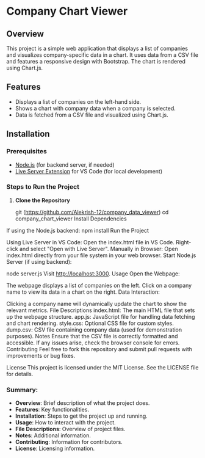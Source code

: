 # Company Chart Viewer

## Overview
This project is a simple web application that displays a list of companies and visualizes company-specific data in a chart. It uses data from a CSV file and features a responsive design with Bootstrap. The chart is rendered using Chart.js.

## Features
- Displays a list of companies on the left-hand side.
- Shows a chart with company data when a company is selected.
- Data is fetched from a CSV file and visualized using Chart.js.

## Installation

### Prerequisites
- [Node.js](https://nodejs.org/) (for backend server, if needed)
- [Live Server Extension](https://marketplace.visualstudio.com/items?itemName=ritwickdey.liveserver) for VS Code (for local development)

### Steps to Run the Project

1. **Clone the Repository**
   
   git (https://github.com/Alekrish-12/company_data_viewer)
   cd company_chart_viewer
Install Dependencies

If using the Node.js backend:
npm install
Run the Project

Using Live Server in VS Code:
Open the index.html file in VS Code.
Right-click and select "Open with Live Server".
Manually in Browser:
Open index.html directly from your file system in your web browser.
Start Node.js Server (if using backend):

node server.js
Visit [http://localhost:3000](http://localhost:3000/).
Usage
Open the Webpage:

The webpage displays a list of companies on the left.
Click on a company name to view its data in a chart on the right.
Data Interaction:

Clicking a company name will dynamically update the chart to show the relevant metrics.
File Descriptions
index.html: The main HTML file that sets up the webpage structure.
app.js: JavaScript file for handling data fetching and chart rendering.
style.css: Optional CSS file for custom styles.
dump.csv: CSV file containing company data (used for demonstration purposes).
Notes
Ensure that the CSV file is correctly formatted and accessible.
If any issues arise, check the browser console for errors.
Contributing
Feel free to fork this repository and submit pull requests with improvements or bug fixes.

License
This project is licensed under the MIT License. See the LICENSE file for details.



### Summary:
- **Overview**: Brief description of what the project does.
- **Features**: Key functionalities.
- **Installation**: Steps to get the project up and running.
- **Usage**: How to interact with the project.
- **File Descriptions**: Overview of project files.
- **Notes**: Additional information.
- **Contributing**: Information for contributors.
- **License**: Licensing information.

